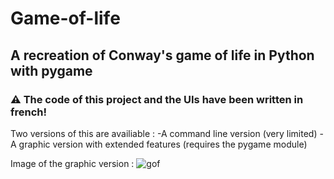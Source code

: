 # Game-of-life
## A recreation of Conway's game of life in Python with pygame

### ⚠ The code of this project and the UIs have been written in french! 

Two versions of this are availiable : 
  -A command line version (very limited)
  -A graphic version with extended features (requires the pygame module)

Image of the graphic version :
![gof](https://user-images.githubusercontent.com/59451933/172580278-d26de647-6cf3-41a9-bb48-0d00e26371e0.png)
